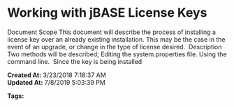 # Working with jBASE License Keys

Document Scope This document will describe the process of installing a license key over an already existing installation. This may be the case in the event of an upgrade, or change in the type of license desired.  Description  Two methods will be described; Editing the system.properties file. Using the command line.  Since the key is being installed  

**Created At:** 3/23/2018 7:18:37 AM  
**Updated At:** 7/8/2019 5:03:39 PM  

**Tags:**
<badge text='jlicenseupgrade' vertical='middle' />
<badge text='jlicense' vertical='middle' />
<badge text='license' vertical='middle' />
<badge text='jlicensinginfo' vertical='middle' />
<badge text='jinsallkey -v' vertical='middle' />
